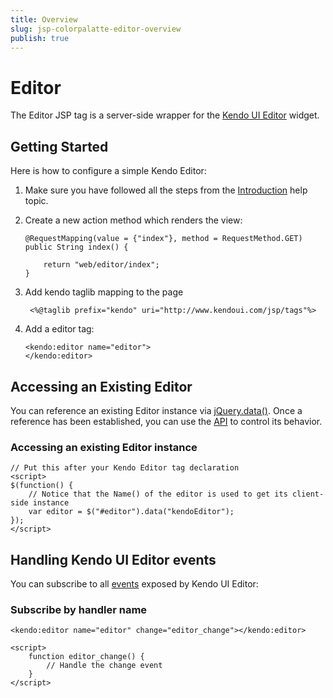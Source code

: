 ```yaml
---
title: Overview
slug: jsp-colorpalatte-editor-overview
publish: true
---
```


# Editor

The Editor JSP tag is a server-side wrapper for the [Kendo UI Editor](/kendo-ui/api/web/editor) widget.

## Getting Started

Here is how to configure a simple Kendo Editor:

1.  Make sure you have followed all the steps from the [Introduction](/kendo-ui/getting-started/using-kendo-with/jsp/introduction) help topic.

2.  Create a new action method which renders the view:

        @RequestMapping(value = {"index"}, method = RequestMethod.GET)
        public String index() {

            return "web/editor/index";
        }

3. Add kendo taglib mapping to the page

        <%@taglib prefix="kendo" uri="http://www.kendoui.com/jsp/tags"%>

4.  Add a editor tag:

        <kendo:editor name="editor">
        </kendo:editor>

## Accessing an Existing Editor

You can reference an existing Editor instance via [jQuery.data()](http://api.jquery.com/jQuery.data/).
Once a reference has been established, you can use the [API](/kendo-ui/api/web/editor#methods) to control its behavior.

### Accessing an existing Editor instance

    // Put this after your Kendo Editor tag declaration
    <script>
    $(function() {
        // Notice that the Name() of the editor is used to get its client-side instance
        var editor = $("#editor").data("kendoEditor");
    });
    </script>

## Handling Kendo UI Editor events

You can subscribe to all [events](/kendo-ui/api/web/editor#events) exposed by Kendo UI Editor:

### Subscribe by handler name

    <kendo:editor name="editor" change="editor_change"></kendo:editor>

    <script>
        function editor_change() {
            // Handle the change event
        }
    </script>
